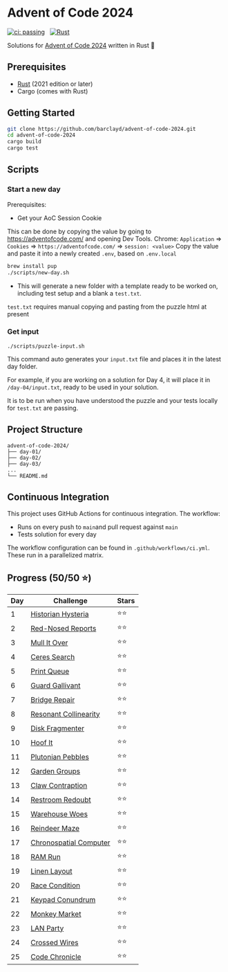 # Advent of Code 2024

[![ci: passing](https://img.shields.io/badge/ci-passing-brightgreen?style=for-the-badge)](https://github.com/barclayd/advent-of-code-2024/actions)
&nbsp;
[![Rust](https://img.shields.io/badge/rust-%23000000.svg?style=for-the-badge&logo=rust&logoColor=orange)](https://www.rust-lang.org/)

Solutions for [Advent of Code 2024](https://adventofcode.com/2024) written in Rust 🦀

## Prerequisites

- [Rust](https://www.rust-lang.org/tools/install) (2021 edition or later)
- Cargo (comes with Rust)

## Getting Started

```bash
git clone https://github.com/barclayd/advent-of-code-2024.git
cd advent-of-code-2024
cargo build
cargo test
```

## Scripts

### Start a new day

Prerequisites: 

* Get your AoC Session Cookie

This can be done by copying the value by going to https://adventofcode.com/ and opening Dev Tools.
Chrome: `Application` => `Cookies` => `https://adventofcode.com/` => `session: <value>`
Copy the value and paste it into a newly created `.env`, based on `.env.local`

```sh
brew install pup
./scripts/new-day.sh
```

* This will generate a new folder with a template ready to be worked on, including test setup and a blank a `test.txt`.

`test.txt` requires manual copying and pasting from the puzzle html at present

### Get input

```shell
./scripts/puzzle-input.sh
```

This command auto generates your `input.txt` file and places it in the latest day folder.

For example, if you are working on a solution for Day 4, it will place it in `/day-04/input.txt`, ready to be used in your solution.

It is to be run when you have understood the puzzle and your tests locally for `test.txt` are passing.

## Project Structure

```
advent-of-code-2024/
├── day-01/
├── day-02/
├── day-03/
...
└── README.md
```

## Continuous Integration

This project uses GitHub Actions for continuous integration. The workflow:

- Runs on every push to `main`and pull request against `main`
- Tests solution for every day

The workflow configuration can be found in `.github/workflows/ci.yml`.
These run in a parallelized matrix.

## Progress (50/50 ⭐️)

| Day | Challenge                                                      | Stars |
|-----|----------------------------------------------------------------|-------|
| 1   | [Historian Hysteria](https://adventofcode.com/2024/day/1)      | ⭐️⭐️ |
| 2   | [Red-Nosed Reports](https://adventofcode.com/2024/day/2)       | ⭐️⭐️ |
| 3   | [Mull It Over](https://adventofcode.com/2024/day/3)            | ⭐️⭐️ |
| 4   | [Ceres Search](https://adventofcode.com/2024/day/4)            | ⭐️⭐️ |
| 5   | [Print Queue](https://adventofcode.com/2024/day/5)             | ⭐️⭐️ |
| 6   | [Guard Gallivant](https://adventofcode.com/2024/day/6)         | ⭐️⭐️ |
| 7   | [Bridge Repair](https://adventofcode.com/2024/day/7)           | ⭐️⭐️ |
| 8   | [Resonant Collinearity](https://adventofcode.com/2024/day/8)   | ⭐⭐ |
| 9   | [Disk Fragmenter](https://adventofcode.com/2024/day/9)         | ⭐️⭐️ |
| 10  | [Hoof It](https://adventofcode.com/2024/day/10)                | ⭐️⭐ |
| 11  | [Plutonian Pebbles](https://adventofcode.com/2024/day/11)      | ⭐️⭐ |
| 12  | [Garden Groups](https://adventofcode.com/2024/day/12)          | ⭐️⭐ |
| 13  | [Claw Contraption](https://adventofcode.com/2024/day/13)       | ⭐⭐ |
| 14  | [Restroom Redoubt](https://adventofcode.com/2024/day/14)       | ⭐⭐ |
| 15  | [Warehouse Woes](https://adventofcode.com/2024/day/15)         | ⭐⭐ |
| 16  | [Reindeer Maze](https://adventofcode.com/2024/day/16)          | ⭐⭐ |
| 17  | [Chronospatial Computer](https://adventofcode.com/2024/day/17) | ⭐⭐ |
| 18  | [RAM Run](https://adventofcode.com/2024/day/18)                | ⭐⭐ |
| 19  | [Linen Layout](https://adventofcode.com/2024/day/19)           | ⭐⭐ |
| 20  | [Race Condition](https://adventofcode.com/2024/day/20)         | ⭐⭐ |
| 21  | [Keypad Conundrum](https://adventofcode.com/2024/day/21)       | ⭐⭐ |
| 22  | [Monkey Market](https://adventofcode.com/2024/day/22)          | ⭐⭐ |
| 23  | [LAN Party](https://adventofcode.com/2024/day/23)              | ⭐⭐ |
| 24  | [Crossed Wires](https://adventofcode.com/2024/day/24)          | ⭐⭐ |
| 25  | [Code Chronicle](https://adventofcode.com/2024/day/25)         | ⭐⭐ |
